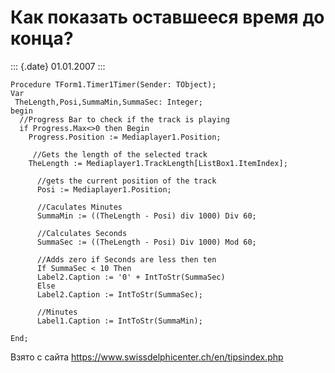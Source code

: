 Как показать оставшееся время до конца?
=======================================

::: {.date}
01.01.2007
:::

    Procedure TForm1.Timer1Timer(Sender: TObject);
    Var
     TheLength,Posi,SummaMin,SummaSec: Integer;
    begin
      //Progress Bar to check if the track is playing
      if Progress.Max<>0 then Begin
        Progress.Position := Mediaplayer1.Position;
     
         //Gets the length of the selected track
        TheLength := Mediaplayer1.TrackLength[ListBox1.ItemIndex];
     
          //gets the current position of the track
          Posi := Mediaplayer1.Position;
     
          //Caculates Minutes
          SummaMin := ((TheLength - Posi) div 1000) Div 60;
     
          //Calculates Seconds
          SummaSec := ((TheLength - Posi) Div 1000) Mod 60;
     
          //Adds zero if Seconds are less then ten
          If SummaSec < 10 Then
          Label2.Caption := '0' + IntToStr(SummaSec)
          Else
          Label2.Caption := IntToStr(SummaSec);
     
          //Minutes
          Label1.Caption := IntToStr(SummaMin);
     
    End;

Взято с сайта <https://www.swissdelphicenter.ch/en/tipsindex.php>
